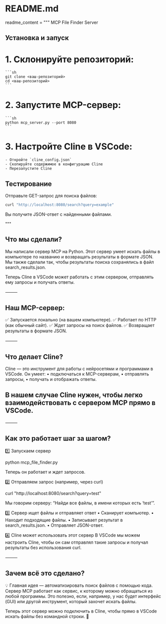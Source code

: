  # README.md
 readme_content = """
 MCP File Finder Server

## Установка и запуск

# 1. Склонируйте репозиторий:
    ```sh
    git clone <ваш-репозиторий>
    cd <ваш-репозиторий>
    ```

# 2. Запустите MCP-сервер:
    ```sh
    python mcp_server.py --port 8080
    ```

# 3. Настройте Cline в VSCode:
    - Откройте `cline_config.json`
    - Скопируйте содержимое в конфигурацию Cline
    - Перезапустите Cline

 ## Тестирование

 Отправьте GET-запрос для поиска файлов:
 ```sh
 curl "http://localhost:8080/search?query=example"
 ```

 Вы получите JSON-ответ с найденными файлами.

 """

## Что мы сделали? 

Мы написали сервер MCP на Python. Этот сервер умеет искать файлы в компьютере по названию и возвращать результаты в формате JSON. Мы также сделали так, чтобы результаты поиска сохранялись в файл search_results.json.

Теперь Cline в VSCode может работать с этим сервером, отправлять ему запросы и получать ответы.

⸻


## Наш MCP-сервер:
✅ Запускается локально (на вашем компьютере).
✅ Работает по HTTP (как обычный сайт).
✅ Ждет запросы на поиск файлов.
✅ Возвращает результаты в формате JSON.

⸻

## Что делает Cline?

Cline — это инструмент для работы с нейросетями и программами в VSCode. Он умеет:
	•	подключаться к MCP-серверам,
	•	отправлять запросы,
	•	получать и отображать ответы.

## В нашем случае Cline нужен, чтобы легко взаимодействовать с сервером MCP прямо в VSCode.

⸻

## Как это работает шаг за шагом?

1️⃣ Запускаем сервер

python mcp_file_finder.py

Теперь он работает и ждет запросов.

2️⃣ Отправляем запрос (например, через curl)

curl "http://localhost:8080/search?query=test"

Мы говорим серверу: “Найди все файлы, в имени которых есть ‘test’”.

3️⃣ Сервер ищет файлы и отправляет ответ
	•	Сканирует компьютер.
	•	Находит подходящие файлы.
	•	Записывает результат в search_results.json.
	•	Отправляет JSON-ответ.

4️⃣ Cline может использовать этот сервер
В VSCode мы можем настроить Cline, чтобы он сам отправлял такие запросы и получал результаты без использования curl.

⸻

## Зачем всё это сделано?

💡 Главная идея — автоматизировать поиск файлов с помощью кода.
Сервер MCP работает как сервис, к которому можно обращаться из любой программы. Это полезно, если, например, у нас будет интерфейс (GUI) или другой инструмент, который захочет искать файлы.

Теперь этот сервер можно подключить в Cline, чтобы прямо в VSCode искать файлы без командной строки. 🚀
